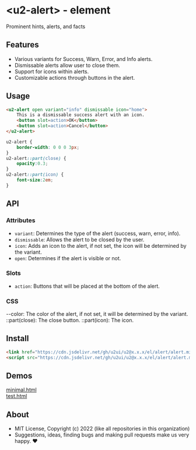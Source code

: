 # &lt;u2-alert&gt; - element
Prominent hints, alerts, and facts

## Features

- Various variants for Success, Warn, Error, and Info alerts.
- Dismissable alerts allow user to close them.
- Support for icons within alerts.
- Customizable actions through buttons in the alert.

## Usage

```html
<u2-alert open variant="info" dismissable icon="home">
    This is a dismissable success alert with an icon.
    <button slot=action>OK</button>
    <button slot=action>Cancel</button>
</u2-alert>
```

```css
u2-alert {
    border-width: 0 0 0 3px;
}
u2-alert::part(close) {
    opacity:0.3;
}
u2-alert::part(icon) {
    font-size:2em;
}
```

## API

### Attributes

- `variant`: Determines the type of the alert (success, warn, error, info).
- `dismissable`: Allows the alert to be closed by the user.
- `icon`: Adds an icon to the alert, if not set, the icon will be determined by the variant.
- `open`: Determines if the alert is visible or not.

### Slots

- `action`: Buttons that will be placed at the bottom of the alert.

### CSS

--color: The color of the alert, if not set, it will be determined by the variant.
::part(close): The close button.
::part(icon): The icon.

## Install

```html
<link href="https://cdn.jsdelivr.net/gh/u2ui/u2@x.x.x/el/alert/alert.min.css" rel=stylesheet>
<script src="https://cdn.jsdelivr.net/gh/u2ui/u2@x.x.x/el/alert/alert.min.js" type=module async></script>
```

## Demos

[minimal.html](http://gcdn.li/u2ui/u2@main/el/alert/tests/minimal.html)  
[test.html](http://gcdn.li/u2ui/u2@main/el/alert/tests/test.html)  

## About

- MIT License, Copyright (c) 2022 <u2> (like all repositories in this organization) <br>
- Suggestions, ideas, finding bugs and making pull requests make us very happy. ♥

